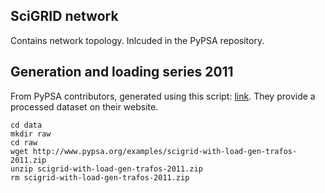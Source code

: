 ## SciGRID network

Contains network topology. Inlcuded in the PyPSA repository.

## Generation and loading series 2011

From PyPSA contributors, generated using this script: [link](https://pypsa.org/examples/add_load_gen_trafos_to_scigrid.html). They provide a processed dataset on their website.

```
cd data
mkdir raw
cd raw
wget http://www.pypsa.org/examples/scigrid-with-load-gen-trafos-2011.zip
unzip scigrid-with-load-gen-trafos-2011.zip
rm scigrid-with-load-gen-trafos-2011.zip
```

